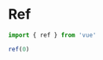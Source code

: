 # Ref 

```js
import { ref } from 'vue'

ref(0)
```

<script setup>
import ReactiveDemo from '../demo/reactive.vue'
</script>

<ReactiveDemo />